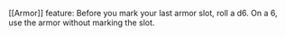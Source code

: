 [[Armor]] feature: Before you mark your last armor slot, roll a d6. On a 6, use the armor without marking the slot.